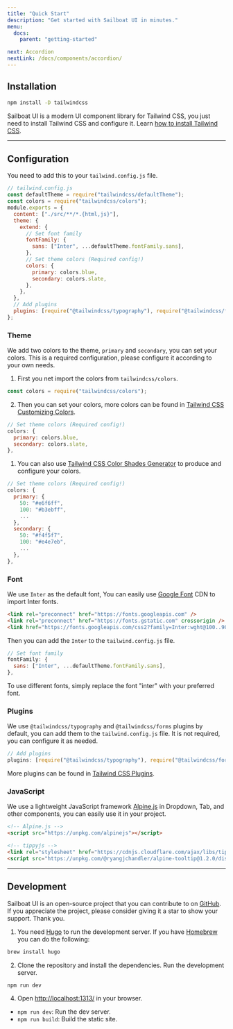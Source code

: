 ```yaml
---
title: "Quick Start"
description: "Get started with Sailboat UI in minutes."
menu:
  docs:
    parent: "getting-started"

next: Accordion
nextLink: /docs/components/accordion/
---
```


## Installation

```bash
npm install -D tailwindcss
```

Sailboat UI is a modern UI component library for Tailwind CSS, you just need to install Tailwind CSS and configure it. Learn [how to install Tailwind CSS](https://tailwindcss.com/docs/installation).

---

## Configuration

You need to add this to your `tailwind.config.js` file.

```js
// tailwind.config.js
const defaultTheme = require("tailwindcss/defaultTheme");
const colors = require("tailwindcss/colors");
module.exports = {
  content: ["./src/**/*.{html,js}"],
  theme: {
    extend: {
      // Set font family
      fontFamily: {
        sans: ["Inter", ...defaultTheme.fontFamily.sans],
      },
      // Set theme colors (Required config!)
      colors: {
        primary: colors.blue,
        secondary: colors.slate,
      },
    },
  },
  // Add plugins
  plugins: [require("@tailwindcss/typography"), require("@tailwindcss/forms")],
};
```

### Theme

We add two colors to the theme, `primary` and `secondary`, you can set your colors. This is a required configuration, please configure it according to your own needs.

1. First you net import the colors from `tailwindcss/colors`.

```js
const colors = require("tailwindcss/colors");
```

2. Then you can set your colors, more colors can be found in [Tailwind CSS Customizing Colors](https://tailwindcss.com/docs/customizing-colors).

```js
// Set theme colors (Required config!)
colors: {
  primary: colors.blue,
  secondary: colors.slate,
},
```

1. You can also use <a href="https://uicolors.app/create" target="_blank">Tailwind CSS Color Shades Generator</a> to produce and configure your colors.

```js
// Set theme colors (Required config!)
colors: {
  primary: {
    50: "#e6f6ff",
    100: "#b3ebff",
    ...
  },
  secondary: {
    50: "#f4f5f7",
    100: "#e4e7eb",
    ...
  },
},
```

### Font

We use `Inter` as the default font, You can easily use <a href="https://fonts.google.com/specimen/Inter" target="_blank">Google Font</a> CDN to import Inter fonts.

```html
<link rel="preconnect" href="https://fonts.googleapis.com" />
<link rel="preconnect" href="https://fonts.gstatic.com" crossorigin />
<link href="https://fonts.googleapis.com/css2?family=Inter:wght@100..900&display=swap" rel="stylesheet" />
```

Then you can add the `Inter` to the `tailwind.config.js` file.

```js
// Set font family
fontFamily: {
  sans: ["Inter", ...defaultTheme.fontFamily.sans],
},
```

To use different fonts, simply replace the font "inter" with your preferred font.

### Plugins

We use `@tailwindcss/typography` and `@tailwindcss/forms` plugins by default, you can add them to the `tailwind.config.js` file. It is not required, you can configure it as needed.

```js
// Add plugins
plugins: [require("@tailwindcss/typography"), require("@tailwindcss/forms")],
```

More plugins can be found in [Tailwind CSS Plugins](https://tailwindcss.com/docs/typography-plugin).

### JavaScript

We use a lightweight JavaScript framework <a href="https://alpinejs.dev/" target="_blank">Alpine.js</a> in Dropdown, Tab, and other components, you can easily use it in your project.

```html
<!-- Alpine.js -->
<script src="https://unpkg.com/alpinejs"></script>

<!-- tippyjs -->
<link rel="stylesheet" href="https://cdnjs.cloudflare.com/ajax/libs/tippy.js/6.3.7/tippy.min.css" crossorigin="anonymous" referrerpolicy="no-referrer" />
<script src="https://unpkg.com/@ryangjchandler/alpine-tooltip@1.2.0/dist/cdn.min.js" crossorigin="anonymous" referrerpolicy="no-referrer"></script>
```

---

## Development

Sailboat UI is an open-source project that you can contribute to on [GitHub](https://github.com/sailboatui/sailboatui). If you appreciate the project, please consider giving it a star to show your support. Thank you.

1. You need [Hugo](https://gohugo.io/) to run the development server. If you have [Homebrew](https://brew.sh/) you can do the following:

```bash
brew install hugo
```

2. Clone the repository and install the dependencies.
   Run the development server.

```bash
npm run dev
```

4. Open [http://localhost:1313/](http://localhost:1313/) in your browser.

- `npm run dev`: Run the dev server.
- `npm run build`: Build the static site.
